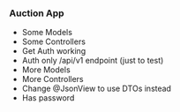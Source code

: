 ### Auction App

* Some Models
* Some Controllers
* Get Auth working
* Auth only /api/v1 endpoint (just to test)
* More Models
* More Controllers
* Change @JsonView to use DTOs instead
* Has password